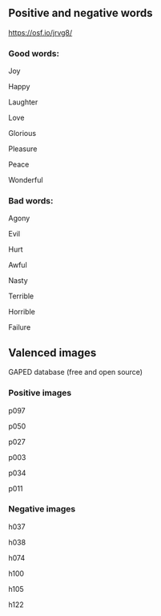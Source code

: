 ## Positive and negative words

https://osf.io/jrvg8/

### Good words:

Joy 

Happy 

Laughter 

Love 

Glorious

Pleasure 

Peace 

Wonderful



### Bad words:

Agony

Evil 

Hurt

Awful 

Nasty 

Terrible 

Horrible 

Failure 



## Valenced images

GAPED database (free and open source)

### Positive images

p097

p050

p027

p003

p034

p011

### Negative images

h037

h038

h074

h100

h105

h122









